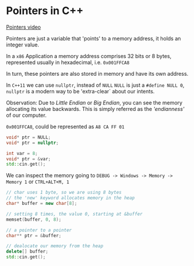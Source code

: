 # Pointers in C++

[Pointers video](https://www.youtube.com/watch?v=DTxHyVn0ODg&index=16&list=PLlrATfBNZ98dudnM48yfGUldqGD0S4FFb)

Pointers are just a variable that 'points' to a memory address, it holds an integer value. 

In a `x86` Application a memory address comprises 32 bits or 8 bytes, represented usually in hexadecimal, i.e. `0x001FFCA8`

In turn, these pointers are also stored in memory and have its own address.

In `C++11` we can use `nullptr`, instead of `NULL`
`NULL` is just a `#define NULL 0`, `nullptr` is a modern way to be 'extra-clear` about our intents.

Observation: Due to _Little Endian_ or _Big Endian_, you can see the memory allocating its value backwards. This is simply referred as the _'endianness'_ of our computer.

`0x001FFCA8`, could be represented as `A8 CA FF 01`

```cpp
void* ptr = NULL;
void* ptr = nullptr;
```

```cpp
int var = 8;
void* ptr = &var;
std::cin.get();
```

We can inspect the memory going to `DEBUG -> Windows -> Memory -> Memory 1` or `CTRL+ALT+M, 1`

```cpp
// char uses 1 byte, so we are using 8 bytes
// the 'new' keyword allocates memory in the heap
char* buffer = new char[8];

// setting 8 times, the value 0, starting at &buffer
memset(buffer, 0, 8);

// a pointer to a pointer
char** ptr = &buffer;

// dealocate our memory from the heap
delete[] buffer;
std::cin.get();
```
